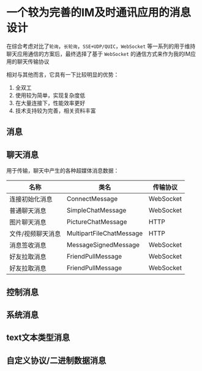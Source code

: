 # 一个较为完善的IM及时通讯应用的消息设计


在综合考虑对比了`轮询`，`长轮询`，`SSE+UDP/QUIC`，`WebSocket` 等一系列的用于维持聊天应用通信的方案后，最终选择了基于 `WebSocket` 的通信方式来作为我的IM应用的聊天传输协议

相对与其他而言，它具有一下比较明显的优势：
1. 全双工
2. 使用较为简单，实现复杂度低
3. 在大量连接下，性能效率更好
4. 技术支持较为完善，相关资料丰富


## 消息
## 聊天消息
用于传输，聊天中产生的各种超媒体消息数据：


| 名称        | 类名                       | 传输协议      |
|-----------|--------------------------|-----------|
| 连接初始化消息   | ConnectMessage           | WebSocket |
| 普通聊天消息    | SimpleChatMessage        | WebSocket |
| 图片聊天消息    | PictureChatMessage       | HTTP      |
| 文件/视频聊天消息 | MultipartFileChatMessage | HTTP      |
| 消息签收消息    | MessageSignedMessage     | WebSocket |
| 好友拉取消息    | FriendPullMessage        | WebSocket |
| 好友拉取消息    | FriendPullMessage        | WebSocket |




## 控制消息
## 系统消息

## text文本类型消息




## 自定义协议/二进制数据消息